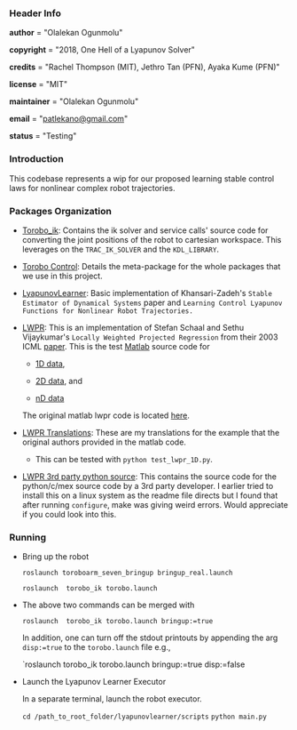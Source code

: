 ### Header Info

__author__ 		   = "Olalekan Ogunmolu"

__copyright__ 	 = "2018, One Hell of a Lyapunov Solver"

__credits__  	   = "Rachel Thompson (MIT), Jethro Tan (PFN), Ayaka Kume (PFN)"

__license__ 	   = "MIT"

__maintainer__ 	 = "Olalekan Ogunmolu"

__email__ 		   = "patlekano@gmail.com"

__status__ 		   = "Testing"


### Introduction

This codebase represents a wip for our proposed learning stable control laws for nonlinear complex robot trajectories.

### Packages Organization

+ [Torobo_ik](/torobo_ik): Contains the ik solver and service calls' source code for converting the joint positions of the robot to cartesian workspace. This leverages on the `TRAC_IK_SOLVER` and the `KDL_LIBRARY`.

+ [Torobo Control](/torobo_control): Details the meta-package for the whole packages that we use in this project.

+ [LyapunovLearner](/lyapunovlearner): Basic implementation of Khansari-Zadeh's `Stable Estimator of Dynamical Systems` paper and `Learning Control Lyapunov Functions for Nonlinear Robot Trajectories.`

+ [LWPR](/dp_lwpr/StatisticalLearning/lwpr): This is an implementation of Stefan Schaal and Sethu Vijaykumar's `Locally Weighted Projected Regression` from their 2003 ICML [paper](https://scholar.google.com/scholar_url?url=http://wcms.inf.ed.ac.uk/ipab/rlsc/lecture-notes/vijayakumar-ICML2000.pdf&hl=en&sa=T&oi=gsb-ggp&ct=res&cd=0&d=7613324365422160615&ei=KeVaW6SIL8aNywSrtqqwBw&scisig=AAGBfm2s8fnR6yjG_UE14p03vxjksCKbMw). This is the test [Matlab](/dp_lwpr/StatisticalLearning/lwpr) source code for

  -  [1D data](/dp_lwpr/StatisticalLearning/lwpr/test_lwpr_1D.m),

  -  [2D data](/dp_lwpr/StatisticalLearning/lwpr/test_lwpr_2D.m), and

  -  [nD data](/dp_lwpr/StatisticalLearning/lwpr/test_lwpr_nD.m)

  The original matlab lwpr code is located [here](/dp_lwpr/StatisticalLearning/lwpr/lwpr.m).

+ [LWPR Translations](/dp_lwpr/src/scripts/lwpr.py): These are my translations for the example that the original authors provided in the matlab code.

  - This can be tested with `python test_lwpr_1D.py`.

+ [LWPR 3rd party python source](/lwpr): This contains the source code for the python/c/mex source code by a 3rd party developer. I earlier tried to install this on a linux system as the readme file directs but I found that after running `configure`, make was giving weird errors. Would appreciate if you could look into this.


### Running

+ Bring up the robot

    `roslaunch toroboarm_seven_bringup bringup_real.launch`

    `roslaunch  torobo_ik torobo.launch`

+ The above two commands can be merged with

    `roslaunch  torobo_ik torobo.launch bringup:=true`

    In addition, one can turn off the stdout printouts by appending the arg `disp:=true` to the `torobo.launch` file e.g.,


    `roslaunch  torobo_ik torobo.launch bringup:=true disp:=false

+ Launch the Lyapunov Learner Executor

  In a separate terminal, launch the robot executor.

    `cd /path_to_root_folder/lyapunovlearner/scripts`
    `python main.py`
